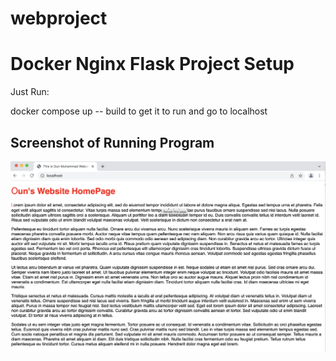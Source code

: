# webproject
# Docker Nginx Flask Project Setup

Just Run:

docker compose up -- build to get it to run and go to localhost

## Screenshot of Running Program
![Running-Programs](screenshots/running-programs.png)
